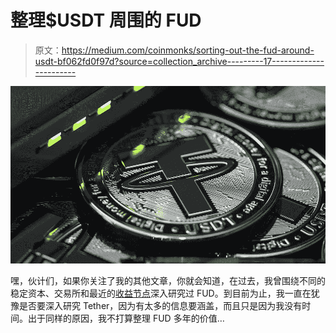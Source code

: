# 整理$USDT 周围的 FUD

> 原文：<https://medium.com/coinmonks/sorting-out-the-fud-around-usdt-bf062fd0f97d?source=collection_archive---------17----------------------->

![](img/395a06968f5bfcc601299f164c5d5d34.png)

嘿，伙计们，如果你关注了我的其他文章，你就会知道，在过去，我曾围绕不同的稳定资本、交易所和最近的[收益节点](/coinmonks/sorting-out-the-fud-around-yield-nodes-fc0adb32fc2f)深入研究过 FUD。到目前为止，我一直在犹豫是否要深入研究 Tether，因为有太多的信息要涵盖，而且只是因为我没有时间。出于同样的原因，我不打算整理 FUD 多年的价值…